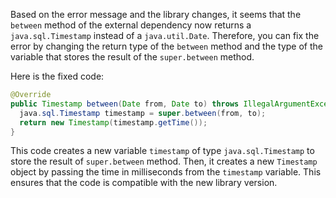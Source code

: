 Based on the error message and the library changes, it seems that the `between` method of the external dependency now returns a `java.sql.Timestamp` instead of a `java.util.Date`. Therefore, you can fix the error by changing the return type of the `between` method and the type of the variable that stores the result of the `super.between` method.

Here is the fixed code:

```java
@Override
public Timestamp between(Date from, Date to) throws IllegalArgumentException {
  java.sql.Timestamp timestamp = super.between(from, to);
  return new Timestamp(timestamp.getTime());
}
```

This code creates a new variable `timestamp` of type `java.sql.Timestamp` to store the result of `super.between` method. Then, it creates a new `Timestamp` object by passing the time in milliseconds from the `timestamp` variable. This ensures that the code is compatible with the new library version.